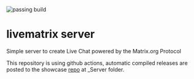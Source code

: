 ![passing build](https://github.com//livematrix/server/actions/workflows/go.yml/badge.svg)

# livematrix server
Simple server to create Live Chat powered by the Matrix.org Protocol


This repository is using github actions, automatic compiled releases are posted to the showcase [repo](https://github.com/osousa/livematrix/) at _Server folder. 


